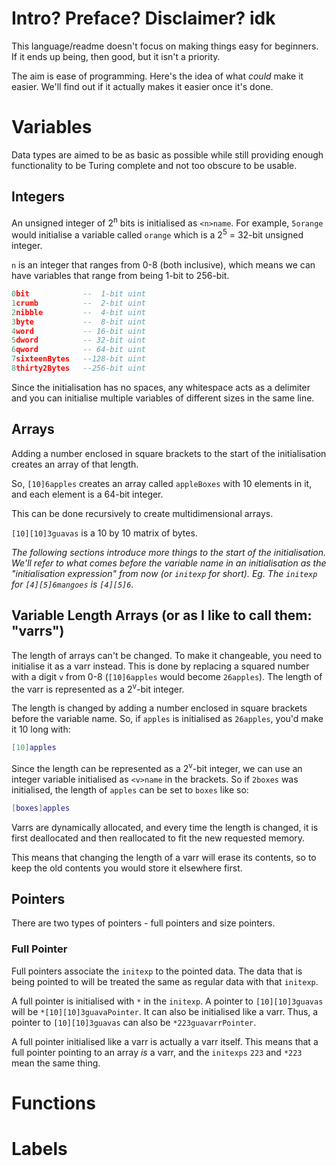 # Intro? Preface? Disclaimer? idk

This language/readme doesn't focus on making things easy for beginners. If it ends up being, then good, but it isn't a priority.

The aim is ease of programming. Here's the idea of what _could_ make it easier. We'll find out if it actually makes it easier once it's done.

# Variables

Data types are aimed to be as basic as possible while still providing enough functionality to be Turing complete and not too obscure to be usable.

## Integers

An unsigned integer of 2<sup>n</sup> bits is initialised as `<n>name`. For example, `5orange` would initialise a variable called `orange` which is a 2<sup>5</sup> = 32-bit unsigned integer.

`n` is an integer that ranges from 0-8 (both inclusive), which means we can have variables that range from being 1-bit to 256-bit.

```lua
0bit            --  1-bit uint
1crumb          --  2-bit uint
2nibble         --  4-bit uint
3byte           --  8-bit uint
4word           -- 16-bit uint
5dword          -- 32-bit uint
6qword          -- 64-bit uint
7sixteenBytes   --128-bit uint
8thirty2Bytes   --256-bit uint
```

Since the initialisation has no spaces, any whitespace acts as a delimiter and you can initialise multiple variables of different sizes in the same line.

## Arrays

Adding a number enclosed in square brackets to the start of the initialisation creates an array of that length.

So, `[10]6apples` creates an array called `appleBoxes` with 10 elements in it, and each element is a 64-bit integer.

This can be done recursively to create multidimensional arrays.

`[10][10]3guavas` is a 10 by 10 matrix of bytes.

*The following sections introduce more things to the start of the initialisation. We'll refer to what comes before the variable name in an initialisation as the "initialisation expression" from now (or `initexp` for short). Eg. The `initexp` for `[4][5]6mangoes` is `[4][5]6`.*

## Variable Length Arrays (or as I like to call them: "varrs")

The length of arrays can't be changed. To make it changeable, you need to initialise it as a varr instead. This is done by replacing a squared number with a digit `v` from 0-8 (`[10]6apples` would become `26apples`). The length of the varr is represented as a 2<sup>v</sup>-bit integer.

The length is changed by adding a number enclosed in square brackets before the variable name. So, if `apples` is initialised as `26apples`, you'd make it 10 long with:

```lua
[10]apples
```

Since the length can be represented as a 2<sup>v</sup>-bit integer, we can use an integer variable initialised as `<v>name` in the brackets. So if `2boxes` was initialised, the length of `apples` can be set to `boxes` like so:

```lua
[boxes]apples
```

Varrs are dynamically allocated, and every time the length is changed, it is first deallocated and then reallocated to fit the new requested memory.

This means that changing the length of a varr will erase its contents, so to keep the old contents you would store it elsewhere first.

## Pointers

There are two types of pointers - full pointers and size pointers.

### Full Pointer

Full pointers associate the `initexp` to the pointed data. The data that is being pointed to will be treated the same as regular data with that `initexp`.

A full pointer is initialised with `*` in the `initexp`. A pointer to `[10][10]3guavas` will be `*[10][10]3guavaPointer`. It can also be initialised like a varr. Thus, a pointer to `[10][10]3guavas` can also be `*223guavarrPointer`.

A full pointer initialised like a varr is actually a varr itself. This means that a full pointer pointing to an array _is_ a varr, and the `initexps` `223` and `*223` mean the same thing.

# Functions

# Labels

